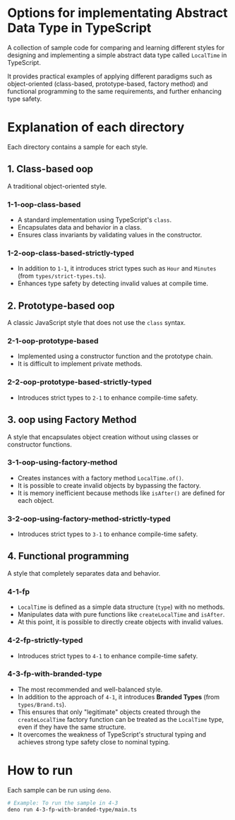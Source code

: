# Options for implementating Abstract Data Type in TypeScript

A collection of sample code for comparing and learning different styles for designing and implementing a simple abstract data type called `LocalTime` in TypeScript.

It provides practical examples of applying different paradigms such as object-oriented (class-based, prototype-based, factory method) and functional programming to the same requirements, and further enhancing type safety.

# Explanation of each directory

Each directory contains a sample for each style.

## 1. Class-based oop

A traditional object-oriented style.

### 1-1-oop-class-based

- A standard implementation using TypeScript's `class`.
- Encapsulates data and behavior in a class.
- Ensures class invariants by validating values in the constructor.

### 1-2-oop-class-based-strictly-typed

- In addition to `1-1`, it introduces strict types such as `Hour` and `Minutes` (from `types/strict-types.ts`).
- Enhances type safety by detecting invalid values at compile time.

## 2. Prototype-based oop

A classic JavaScript style that does not use the `class` syntax.

### 2-1-oop-prototype-based

- Implemented using a constructor function and the prototype chain.
- It is difficult to implement private methods.

### 2-2-oop-prototype-based-strictly-typed

- Introduces strict types to `2-1` to enhance compile-time safety.

## 3. oop using Factory Method

A style that encapsulates object creation without using classes or constructor functions.

### 3-1-oop-using-factory-method

- Creates instances with a factory method `LocalTime.of()`.
- It is possible to create invalid objects by bypassing the factory.
- It is memory inefficient because methods like `isAfter()` are defined for each object.

### 3-2-oop-using-factory-method-strictly-typed

- Introduces strict types to `3-1` to enhance compile-time safety.

## 4. Functional programming

A style that completely separates data and behavior.

### 4-1-fp

- `LocalTime` is defined as a simple data structure (`type`) with no methods.
- Manipulates data with pure functions like `createLocalTime` and `isAfter`.
- At this point, it is possible to directly create objects with invalid values.

### 4-2-fp-strictly-typed

- Introduces strict types to `4-1` to enhance compile-time safety.

### 4-3-fp-with-branded-type

- The most recommended and well-balanced style.
- In addition to the approach of `4-1`, it introduces **Branded Types** (from `types/Brand.ts`).
- This ensures that only "legitimate" objects created through the `createLocalTime` factory function can be treated as the `LocalTime` type, even if they have the same structure.
- It overcomes the weakness of TypeScript's structural typing and achieves strong type safety close to nominal typing.

# How to run

Each sample can be run using `deno`.

```bash
# Example: To run the sample in 4-3
deno run 4-3-fp-with-branded-type/main.ts
```

